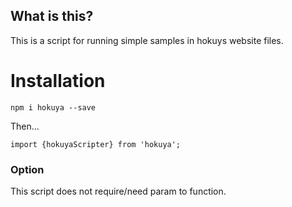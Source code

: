 ## What is this?

This is a script for running simple samples in hokuys website files.

# Installation

`npm i hokuya --save`

Then...

```
import {hokuyaScripter} from 'hokuya';
```

### Option

This script does not require/need param to function.